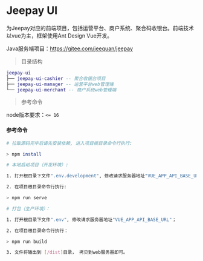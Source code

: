 # Jeepay UI
为Jeepay对应的前端项目，包括运营平台、商户系统、聚合码收银台。前端技术以vue为主，框架使用Ant Design Vue开发。

Java服务端项目：https://gitee.com/jeequan/jeepay

> 目录结构

```lua
jeepay-ui
├── jeepay-ui-cashier -- 聚合收银台项目
├── jeepay-ui-manager -- 运营平台web管理端
└── jeepay-ui-merchant -- 商户系统web管理端
```
> 参考命令

node版本要求：`<= 16 `

#### 参考命令

``` bash
# 拉取源码完毕后请先安装依赖, 进入项目根目录命令行执行:

> npm install

# 本地启动项目（开发环境）:

1. 打开根目录下文件".env.development", 修改请求服务器地址"VUE_APP_API_BASE_URL"；

2. 在项目根目录命令行执行:

> npm run serve

# 打包（生产环境）：

1. 打开根目录下文件".env", 修改请求服务器地址"VUE_APP_API_BASE_URL"；

2. 在项目根目录命令行执行：

> npm run build

3. 文件将输出到 [/dist]目录， 拷贝到web服务器即可。
```